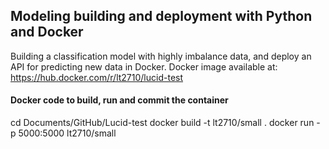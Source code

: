 ## Modeling building and deployment with Python and Docker
Building a classification model with highly imbalance data, and deploy an API for predicting new data in Docker.
Docker image available at: https://hub.docker.com/r/lt2710/lucid-test

#### Docker code to build, run and commit the container
cd Documents/GitHub/Lucid-test
docker build -t lt2710/small .
docker run -p 5000:5000 lt2710/small
